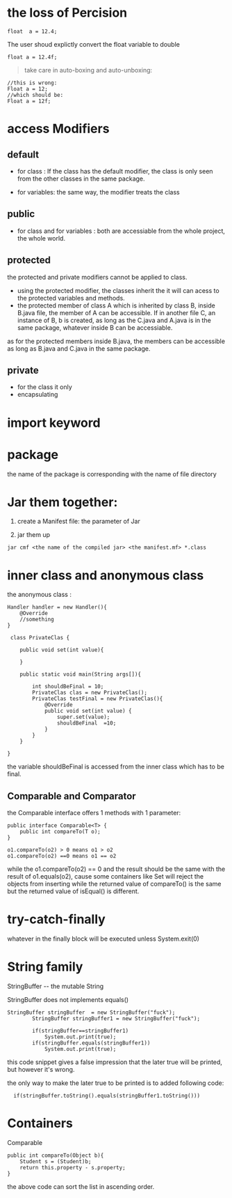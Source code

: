 # the loss of Percision

````
float  a = 12.4;
````
The user shoud explictly convert the float variable to double

````
float a = 12.4f;
````
> take care in auto-boxing and auto-unboxing:
````
//this is wrong:
Float a = 12;
//which should be:
Float a = 12f;
````
# access Modifiers

## default 

- for class : If the class has the default modifier, the class is only seen from the other classes in the same package.

- for variables: the same way, the modifier treats the class  


## public

- for class and for variables : both are accessiable from the whole project, the whole world.

## protected
the protected and private modifiers cannot be applied to class.
- using the protected modifier, the classes inherit the it will can acess to the protected variables and methods.
- the protected member of class A which is inherited by class B, inside B.java file, the member of A can be accessible. If in another file C, an instance of B, b is created, as long as the C.java and A.java is in the same package, whatever inside B can be accessiable.

as for the protected members inside B.java, the members can be accessible as long as B.java and C.java in the same package.
## private 
- for the class it only
- encapsulating
 
# import keyword

# package
the name of the package is corresponding with the name of file directory

# Jar them together:
1. create a Manifest file:
the parameter of Jar

2. jar them up
````
jar cmf <the name of the compiled jar> <the manifest.mf> *.class
````

# inner class and anonymous class 
the anonymous class :
````
Handler handler = new Handler(){
	@Override
	//something
}
````


````
 class PrivateClas {

    public void set(int value){

    }

    public static void main(String args[]){
        
        int shouldBeFinal = 10;
        PrivateClas clas = new PrivateClas();
        PrivateClas testFinal = new PrivateClas(){
            @Override
            public void set(int value) {
                super.set(value);
                shouldBeFinal  =10;
            }
        }
    }

}

````

the variable shouldBeFinal is accessed from the inner class which has to be final.

## Comparable and Comparator
the Comparable interface offers 1 methods with 1 parameter:
````
public interface Comparable<T> {
    public int compareTo(T o);
}
````

````
o1.compareTo(o2) > 0 means o1 > o2
o1.compareTo(o2) ==0 means o1 == o2
````

while the o1.compareTo(o2) == 0 and the result should be the same with the result of o1.equals(o2), cause some containers like Set will reject the objects from inserting while the returned value of compareTo() is the same but the returned value of isEqual() is different.


# try-catch-finally
whatever in the finally block will be executed unless System.exit(0)

# String family
StringBuffer -- the mutable String 

StringBuffer does not implements equals()

````
StringBuffer stringBuffer  = new StringBuffer("fuck");
        StringBuffer stringBuffer1 = new StringBuffer("fuck");

        if(stringBuffer==stringBuffer1)
            System.out.print(true);
        if(stringBuffer.equals(stringBuffer1))
            System.out.print(true);
````

this code snippet gives a false impression that the later true will be printed, but however it's wrong.

the only way to make the later true to be printed is to added following code:

````
  if(stringBuffer.toString().equals(stringBuffer1.toString()))
````

# Containers
Comparable
````
public int compareTo(Object b){
	Student s = (Student)b;
	return this.property - s.property;
}
````

the above code can sort the list in  ascending order.
